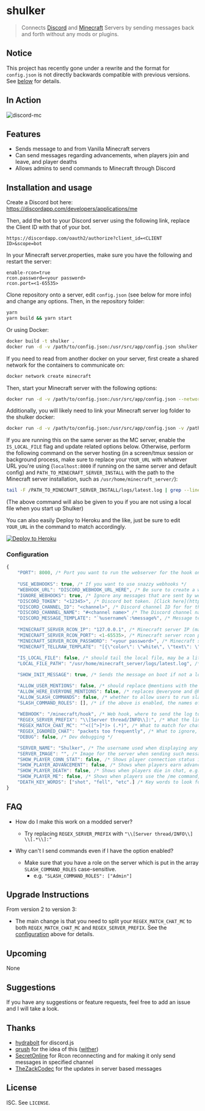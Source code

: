 # shulker

> Connects [Discord](https://discordapp.com/) and [Minecraft](https://minecraft.net) Servers by sending messages back and forth without any mods or plugins.

## Notice

This project has recently gone under a rewrite and the format for `config.json` is not directly backwards compatible with previous versions.
See [below](#upgrade-instructions) for details.

## In Action

![discord-mc](http://i.thedestruc7i0n.ca/I5anbg.gif)

## Features

- Sends message to and from Vanilla Minecraft servers
- Can send messages regarding advancements, when players join and leave, and player deaths
- Allows admins to send commands to Minecraft through Discord

## Installation and usage

Create a Discord bot here: <https://discordapp.com/developers/applications/me>

Then, add the bot to your Discord server using the following link, replace the Client ID with that of your bot.

```url
https://discordapp.com/oauth2/authorize?client_id=<CLIENT ID>&scope=bot
```

In your Minecraft server.properties, make sure you have the following and restart the server:

```config
enable-rcon=true
rcon.password=<your password>
rcon.port=<1-65535>
```

Clone repository onto a server, edit ```config.json``` (see below for more info) and change any options.
Then, in the repository folder:

```sh
yarn
yarn build && yarn start
```

Or using Docker:

```sh
docker build -t shulker .
docker run -d -v /path/to/config.json:/usr/src/app/config.json shulker
```

If you need to read from another docker on your server, first create a shared network for the containers to communicate on:

```sh
docker network create minecraft
```

Then, start your Minecraft server with the following options:

```sh
docker run -d -v /path/to/config.json:/usr/src/app/config.json --network="container:minecraft" shulker
```

Additionally, you will likely need to link your Minecraft server log folder to the shulker docker:

```sh
docker run -d -v /path/to/config.json:/usr/src/app/config.json -v /path/to/minecraft/logs:/usr/src/app/logs --network="container:minecraft" shulker
```

If you are running this on the same server as the MC server, enable the `IS_LOCAL_FILE` flag and update related options below.
Otherwise, perform the following command on the server hosting (in a screen/tmux session or background process, make sure to replace your `YOUR_URL` with whatever URL you're using (`localhost:8000` if running on the same server and default config) and `PATH_TO_MINECRAFT_SERVER_INSTALL` with the path to the Minecraft server installation, such as `/usr/home/minecraft_server/`):

``` sh
tail -F /PATH_TO_MINECRAFT_SERVER_INSTALL/logs/latest.log | grep --line-buffered ": <" | while read x ; do echo -ne $x | curl -X POST -d @- http://YOUR_URL/minecraft/hook ; done
```

(The above command will also be given to you if you are not using a local file when you start up Shulker)

You can also easily Deploy to Heroku and the like, just be sure to edit `YOUR_URL` in the command to match accordingly.

[![Deploy to Heroku](https://www.herokucdn.com/deploy/button.png)](https://heroku.com/deploy)

### Configuration

```js
{
    "PORT": 8000, /* Port you want to run the webserver for the hook on */
    
    "USE_WEBHOOKS": true, /* If you want to use snazzy webhooks */
    "WEBHOOK_URL": "DISCORD_WEBHOOK_URL_HERE", /* Be sure to create a webhook in the channel settings and place it here! */
    "IGNORE_WEBHOOKS": true, /* Ignore any messages that are sent by webhooks. If disabled, then all webhooks but those sent from the configured webhook will be handled as well */
    "DISCORD_TOKEN": "<12345>", /* Discord bot token. [Click here](https://discordapp.com/developers/applications/me) to create you application and add a bot to it. */
    "DISCORD_CHANNEL_ID": "<channel>", /* Discord channel ID for for the discord bot. Enable developer mode in your Discord client, then right click channel and select "Copy ID". */
    "DISCORD_CHANNEL_NAME": "#<channel name>" /* The Discord channel name. It is recommended to use the ID if the bot is in multiple servers. The ID will take precedence. */
    "DISCORD_MESSAGE_TEMPLATE": "`%username%`:%message%", /* Message template to display in Discord */
    
    "MINECRAFT_SERVER_RCON_IP": "127.0.0.1", /* Minecraft server IP (make sure you have enabled rcon) */
    "MINECRAFT_SERVER_RCON_PORT": <1-65535>, /* Minecraft server rcon port */
    "MINECRAFT_SERVER_RCON_PASSWORD": "<your password>", /* Minecraft server rcon password */
    "MINECRAFT_TELLRAW_TEMPLATE": "[{\"color\": \"white\", \"text\": \"<%username%> %message%\"}]", /* Tellraw template to display in Minecraft */
    
    "IS_LOCAL_FILE": false, /* should tail the local file, may be a little buggy. please report any you find */
    "LOCAL_FILE_PATH": "/usr/home/minecraft_server/logs/latest.log", /* the path to the local file if specified */

    "SHOW_INIT_MESSAGE": true, /* Sends the message on boot if not a local file of what command to run */ 

    "ALLOW_USER_MENTIONS": false, /* should replace @mentions with the mention in discord (format: @username#discriminator) */
    "ALLOW_HERE_EVERYONE_MENTIONS": false, /* replaces @everyone and @here with "@ everyone" and "@ here" respectively */
    "ALLOW_SLASH_COMMANDS": false, /* whether to allow users to run slash commands from discord */
    "SLASH_COMMAND_ROLES": [], /* if the above is enabled, the names of the roles which can run slash commands */
    
    "WEBHOOK": "/minecraft/hook", /* Web hook, where to send the log to */
    "REGEX_SERVER_PREFIX": "\\[Server thread/INFO\\]:", /* What the lines of the log should start with */
    "REGEX_MATCH_CHAT_MC": "^<([^>]*)> (.*)", /* What to match for chat (best to leave as default) */
    "REGEX_IGNORED_CHAT": "packets too frequently", /* What to ignore, you can put any regex for swear words for example and it will  be ignored */
    "DEBUG": false, /* Dev debugging */

    "SERVER_NAME": "Shulker", /* The username used when displaying any server information in chat, e.g., Server - Shulker : Server message here*/
    "SERVER_IMAGE": "", /* Image for the server when sending such messages (if enabled below). Only for WebHooks. */
    "SHOW_PLAYER_CONN_STAT": false, /* Shows player connection status in chat, e.g., Server - Shulker : TheMachine joined the game */
    "SHOW_PLAYER_ADVANCEMENT": false, /* Shows when players earn advancements in chat, e.g., Server - Shulker : TheMachine has made the advacement [MEME - Machine] */
    "SHOW_PLAYER_DEATH": false, /* Shows when players die in chat, e.g., Server - Shulker : TheMachine was blown up by creeper */
    "SHOW_PLAYER_ME": false, /* Shows when players use the /me command, e.g. **destruc7i0n** says hello */
    "DEATH_KEY_WORDS": ["shot", "fell", "etc".] /* Key words to look for when trying to identify a death message. (As of 3/11/2019 this list is up to date) */
}
```

## FAQ

- How do I make this work on a modded server?
  - Try replacing `REGEX_SERVER_PREFIX` with `"\\[Server thread/INFO\\] \\[.*\\]:"`
  
- Why can't I send commands even if I have the option enabled?
  - Make sure that you have a role on the server which is put in the array `SLASH_COMMAND_ROLES` case-sensitive.
    - e.g. `"SLASH_COMMAND_ROLES": ["Admin"]`

## Upgrade Instructions

From version 2 to version 3:

- The main change is that you need to split your `REGEX_MATCH_CHAT_MC` to both `REGEX_MATCH_CHAT_MC` and `REGEX_SERVER_PREFIX`.
  See the [configuration](#configuration) above for details.

## Upcoming

None

## Suggestions

If you have any suggestions or feature requests, feel free to add an issue and I will take a look.

## Thanks

- [hydrabolt](https://github.com/hydrabolt) for discord.js
- [qrush](https://github.com/qrush) for the idea of this ([wither](https://github.com/qrush/wither))
- [SecretOnline](https://github.com/secretonline) for Rcon reconnecting and for making it only send messages in specified channel
- [TheZackCodec](https://github.com/TheZackCodec/) for the updates in server based messages

## License

ISC. See `LICENSE`.
